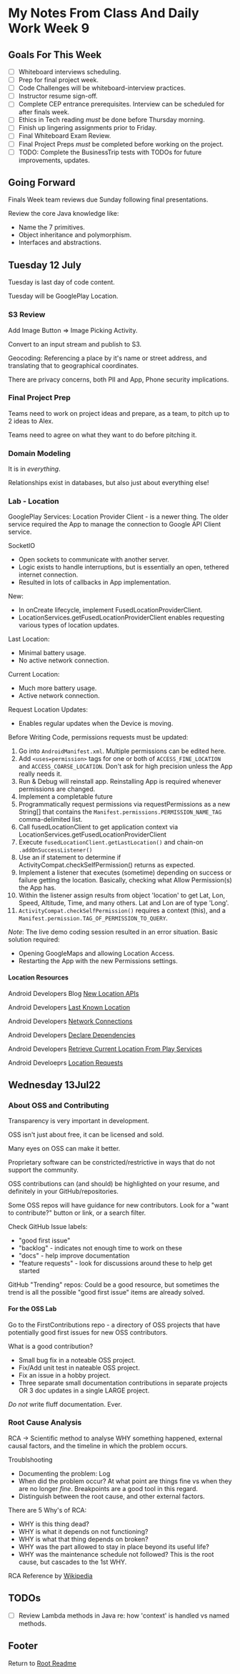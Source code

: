 # My Notes From Class And Daily Work Week 9

## Goals For This Week

- [ ] Whiteboard interviews scheduling.
- [ ] Prep for final project week.
- [ ] Code Challenges will be whiteboard-interview practices.
- [ ] Instructor resume sign-off.
- [ ] Complete CEP entrance prerequisites. Interview can be scheduled for after finals week.
- [ ] Ethics in Tech reading *must* be done before Thursday morning.
- [ ] Finish up lingering assignments prior to Friday.
- [ ] Final Whiteboard Exam Review.
- [ ] Final Project Preps *must* be completed before working on the project.
- [ ] TODO: Complete the BusinessTrip tests with TODOs for future improvements, updates.

## Going Forward

Finals Week team reviews due Sunday following final presentations.

Review the core Java knowledge like:

- Name the 7 primitives.
- Object inheritance and polymorphism.
- Interfaces and abstractions.

## Tuesday 12 July

Tuesday is last day of code content.

Tuesday will be GooglePlay Location.

### S3 Review

Add Image Button => Image Picking Activity.

Convert to an input stream and publish to S3.

Geocoding: Referencing a place by it's name or street address, and translating that to geographical coordinates.

There are privacy concerns, both PII and App, Phone security implications.

### Final Project Prep

Teams need to work on project ideas and prepare, as a team, to pitch up to 2 ideas to Alex.

Teams need to agree on what they want to do before pitching it.

### Domain Modeling

It is in *everything*.

Relationships exist in databases, but also just about everything else!

### Lab - Location

GooglePlay Services: Location Provider Client - is a newer thing. The older service required the App to manage the connection to Google API Client service.

SocketIO

- Open sockets to communicate with another server.
- Logic exists to handle interruptions, but is essentially an open, tethered internet connection.
- Resulted in lots of callbacks in App implementation.

New:

- In onCreate lifecycle, implement FusedLocationProviderClient.
- LocationServices.getFusedLocationProviderClient enables requesting various types of location updates.

Last Location:

- Minimal battery usage.
- No active network connection.

Current Location:

- Much more battery usage.
- Active network connection.

Request Location Updates:

- Enables regular updates when the Device is moving.

Before Writing Code, permissions requests must be updated:

1. Go into `AndroidManifest.xml`. Multiple permissions can be edited here.
1. Add `<uses=permission>` tags for one or both of `ACCESS_FINE_LOCATION` and `ACCESS_COARSE_LOCATION`. Don't ask for high precision unless the App really needs it.
1. Run & Debug will reinstall app. Reinstalling App is required whenever permissions are changed.
1. Implement a completable future
1. Programmatically request permissions via requestPermissions as a new String[] that contains the `Manifest.permissions.PERMISSION_NAME_TAG` comma-delimited list.
1. Call fusedLocationClient to get application context via LocationServices.getFusedLocationProviderClient
1. Execute `fusedLocationClient.getLastLocation()` and chain-on `.addOnSuccessListener()`
1. Use an if statement to determine if ActivityCompat.checkSelfPermission() returns as expected.
1. Implement a listener that executes (sometime) depending on success or failure getting the location. Basically, checking what Allow Permission(s) the App has.
1. Within the listener assign results from object 'location' to get Lat, Lon, Speed, Altitude, Time, and many others. Lat and Lon are of type 'Long'.
1. `ActivityCompat.checkSelfPermission()` requires a context (this), and a `Manifest.permission.TAG_OF_PERMISSION_TO_QUERY`.

*Note*: The live demo coding session resulted in an error situation. Basic solution required:

- Opening GoogleMaps and allowing Location Access.
- Restarting the App with the new Permissions settings.

#### Location Resources

Android Developers Blog [New Location APIs](https://android-developers.googleblog.com/2017/06/reduce-friction-with-new-location-apis.html)

Android Developers [Last Known Location](https://developer.android.com/training/location/retrieve-current#BestEstimate)

Android Developers [Network Connections](https://developer.android.com/training/basics/network-ops/connecting)

Android Developers [Declare Dependencies](https://developers.google.com/android/guides/setup#declare-dependencies)

Android Developers [Retrieve Current Location From Play Services](https://developer.android.com/training/location/retrieve-current#play-services)

Android Develoeprs [Location Requests](https://developers.google.com/android/reference/com/google/android/gms/location/LocationRequest)

## Wednesday 13Jul22

### About OSS and Contributing

Transparency is very important in development.

OSS isn't just about free, it can be licensed and sold.

Many eyes on OSS can make it better.

Proprietary software can be constricted/restrictive in ways that do not support the community.

OSS contributions can (and should) be highlighted on your resume, and definitely in your GitHub/repositories.

Some OSS repos will have guidance for new contributors. Look for a "want to contribute?" button or link, or a search filter.

Check GitHub Issue labels:

- "good first issue"
- "backlog" - indicates not enough time to work on these
- "docs" - help improve documentation
- "feature requests" - look for discussions around these to help get started

GitHub "Trending" repos: Could be a good resource, but sometimes the trend is all the possible "good first issue" items are already solved.

#### For the OSS Lab

Go to the FirstContributions repo - a directory of OSS projects that have potentially good first issues for new OSS contributors.

What is a good contribution?

- Small bug fix in a noteable OSS project.
- Fix/Add unit test in nateable OSS project.
- Fix an issue in a hobby project.
- Three separate small documentation contributions in separate projects OR 3 doc updates in a single LARGE project.

*Do not* write fluff documentation. Ever.

### Root Cause Analysis

RCA -> Scientific method to analyse WHY something happened, external causal factors, and the timeline in which the problem occurs.

Troublshooting

- Documenting the problem: Log
- When did the problem occur? At what point are things fine vs when they are no longer *fine*. Breakpoints are a good tool in this regard.
- Distinguish between the root cause, and other external factors.

There are 5 Why's of RCA:

- WHY is this thing dead?
- WHY is what it depends on not functioning?
- WHY is what that thing depends on broken?
- WHY was the part allowed to stay in place beyond its useful life?
- WHY was the maintenance schedule not followed? This is the root cause, but cascades to the 1st WHY.

RCA Reference by [Wikipedia](https://en.wikipedia.org/wiki/Five_whys)

## TODOs

- [ ] Review Lambda methods in Java re: how 'context' is handled vs named methods.

## Footer

Return to [Root Readme](../README.html)
